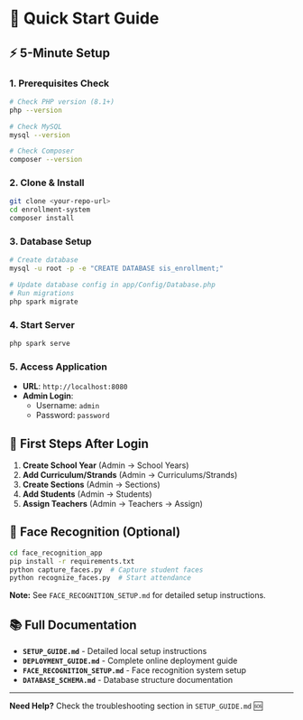 # 🚀 Quick Start Guide

## ⚡ 5-Minute Setup

### 1. Prerequisites Check
```bash
# Check PHP version (8.1+)
php --version

# Check MySQL
mysql --version

# Check Composer
composer --version
```

### 2. Clone & Install
```bash
git clone <your-repo-url>
cd enrollment-system
composer install
```

### 3. Database Setup
```bash
# Create database
mysql -u root -p -e "CREATE DATABASE sis_enrollment;"

# Update database config in app/Config/Database.php
# Run migrations
php spark migrate
```

### 4. Start Server
```bash
php spark serve
```

### 5. Access Application
- **URL**: `http://localhost:8080`
- **Admin Login**: 
  - Username: `admin`
  - Password: `password`

## 🎯 First Steps After Login

1. **Create School Year** (Admin → School Years)
2. **Add Curriculum/Strands** (Admin → Curriculums/Strands)
3. **Create Sections** (Admin → Sections)
4. **Add Students** (Admin → Students)
5. **Assign Teachers** (Admin → Teachers → Assign)

## 🔧 Face Recognition (Optional)

```bash
cd face_recognition_app
pip install -r requirements.txt
python capture_faces.py  # Capture student faces
python recognize_faces.py  # Start attendance
```

**Note:** See `FACE_RECOGNITION_SETUP.md` for detailed setup instructions.

## 📚 Full Documentation

- **`SETUP_GUIDE.md`** - Detailed local setup instructions
- **`DEPLOYMENT_GUIDE.md`** - Complete online deployment guide
- **`FACE_RECOGNITION_SETUP.md`** - Face recognition system setup
- **`DATABASE_SCHEMA.md`** - Database structure documentation

---

**Need Help?** Check the troubleshooting section in `SETUP_GUIDE.md` 🆘
